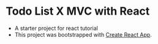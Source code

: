 # Todo List X MVC with React

- A starter project for react tutorial
- This project was bootstrapped with [Create React App](https://github.com/facebook/create-react-app).


